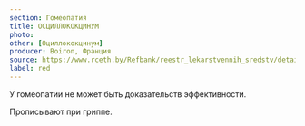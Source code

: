 ```yaml
---
section: Гомеопатия
title: ОСЦИЛЛОКОКЦИНУМ
photo:
other: [Оциллококцинум]
producer: Boiron, Франция
source: https://www.rceth.by/Refbank/reestr_lekarstvennih_sredstv/details/5472_02_07_12_13_15_17
label: red
---
```


У гомеопатии не может быть доказательств эффективности.

Прописывают при гриппе.
